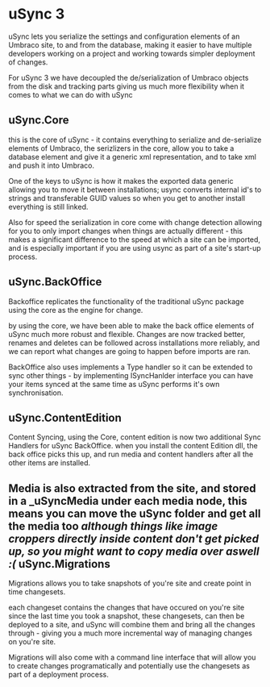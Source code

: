 uSync 3=uSync lets you serialize the settings and configuration elements of an Umbraco site, to and from the database, making it easier to have multiple developers working on a project and working towards simpler deployment of changes.For uSync 3 we have decoupled the de/serialization of Umbraco objects from the disk and tracking parts giving us much more flexibility when it comes to what we can do with uSyncuSync.Core-this is the core of uSync - it contains everything to serialize and de-serialize elements of Umbraco, the serizlizers in the core, allow you to take a database element and give it a generic xml representation, and to take xml and pushit into Umbraco.One of the keys to uSync is how it makes the exported data generic allowing you to move it between installations; usyncconverts internal id's to strings and transferable GUID values so when you get to another install everything is stilllinked. Also for speed the serialization in core come with change detection allowing for you to only import changes when thingsare actually different - this makes a significant difference to the speed at which a site can be imported, and is especially important if you are using usync as part of a site's start-up process.uSync.BackOffice-Backoffice replicates the functionality of the traditional uSync package using the core as the engine for change. by using the core, we have been able to make the back office elements of uSync much more robust and flexible. Changes are now tracked better, renames and deletes can be followed across installations more reliably, and we can report whatchanges are going to happen before imports are ran. BackOffice also uses implements a Type handler so it can be extended to sync other things - by implementing ISyncHanlder interfaceyou can have your items synced at the same time as uSync performs it's own synchronisation. uSync.ContentEdition-Content Syncing, using the Core, content edition is now two additional Sync Handlers for uSync BackOffice. when you install the content Edition dll, the back office picks this up, and run media and content handlers after all the other items are installed. Media is also extracted from the site, and stored in a _uSyncMedia under each media node, this means you can move the uSync folder and get all the media too *although things like image croppers directly inside content don't get picked up, so you might want to copy media over aswell :(*uSync.Migrations-Migrations allows you to take snapshots of you're site and create point in time changesets. each changeset contains the changes that have occured on you're site since the last time you took a snapshot, these changesets,can then be deployed to a site, and uSync will combine them and bring all the changes through - giving you a much more incrementalway of managing changes on you're site.Migrations will also come with a command line interface that will allow you to create changes programatically and potentiallyuse the changesets as part of a deployment process.